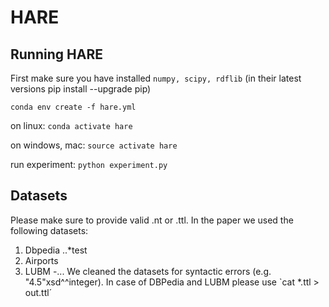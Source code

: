 # HARE
## Running HARE
First make sure you have installed `numpy, scipy, rdflib` (in their latest versions pip install --upgrade pip)

```
conda env create -f hare.yml
```
on linux: `conda activate hare`

on windows, mac: `source activate hare`

run experiment: `python experiment.py`

## Datasets
Please make sure to provide valid .nt or .ttl.
In the paper we used the following datasets:
1. Dbpedia
..*test
2. Airports
3. LUBM
  -... 
We cleaned the datasets for syntactic errors (e.g. "4.5"xsd^^integer).
In case of DBPedia and LUBM please use `cat *.ttl > out.ttl´
